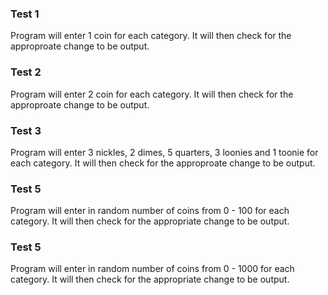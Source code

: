 ### Test 1

Program will enter 1 coin for each category. It will then check for the approproate change to be output.

### Test 2

Program will enter 2 coin for each category. It will then check for the approproate change to be output.

### Test 3

Program will enter 3 nickles, 2 dimes, 5 quarters, 3 loonies and 1 toonie for each category. It will then check for the approproate change to be output.

### Test 5

Program will enter in random number of coins from 0 - 100 for each category. It will then check for the appropriate change to be output.

### Test 5

Program will enter in random number of coins from 0 - 1000 for each category. It will then check for the appropriate change to be output.

